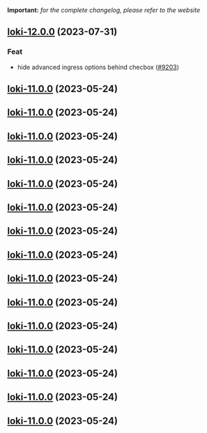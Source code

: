 **Important:**
*for the complete changelog, please refer to the website*









## [loki-12.0.0](https://github.com/truecharts/charts/compare/loki-11.0.0...loki-12.0.0) (2023-07-31)

### Feat

- hide advanced ingress options behind checbox ([#9203](https://github.com/truecharts/charts/issues/9203))
  
  


## [loki-11.0.0](https://github.com/truecharts/charts/compare/loki-10.0.5...loki-11.0.0) (2023-05-24)




## [loki-11.0.0](https://github.com/truecharts/charts/compare/loki-10.0.5...loki-11.0.0) (2023-05-24)




## [loki-11.0.0](https://github.com/truecharts/charts/compare/loki-10.0.5...loki-11.0.0) (2023-05-24)




## [loki-11.0.0](https://github.com/truecharts/charts/compare/loki-10.0.5...loki-11.0.0) (2023-05-24)




## [loki-11.0.0](https://github.com/truecharts/charts/compare/loki-10.0.5...loki-11.0.0) (2023-05-24)




## [loki-11.0.0](https://github.com/truecharts/charts/compare/loki-10.0.5...loki-11.0.0) (2023-05-24)




## [loki-11.0.0](https://github.com/truecharts/charts/compare/loki-10.0.5...loki-11.0.0) (2023-05-24)




## [loki-11.0.0](https://github.com/truecharts/charts/compare/loki-10.0.5...loki-11.0.0) (2023-05-24)




## [loki-11.0.0](https://github.com/truecharts/charts/compare/loki-10.0.5...loki-11.0.0) (2023-05-24)




## [loki-11.0.0](https://github.com/truecharts/charts/compare/loki-10.0.5...loki-11.0.0) (2023-05-24)




## [loki-11.0.0](https://github.com/truecharts/charts/compare/loki-10.0.5...loki-11.0.0) (2023-05-24)




## [loki-11.0.0](https://github.com/truecharts/charts/compare/loki-10.0.5...loki-11.0.0) (2023-05-24)




## [loki-11.0.0](https://github.com/truecharts/charts/compare/loki-10.0.5...loki-11.0.0) (2023-05-24)




## [loki-11.0.0](https://github.com/truecharts/charts/compare/loki-10.0.5...loki-11.0.0) (2023-05-24)




## [loki-11.0.0](https://github.com/truecharts/charts/compare/loki-10.0.5...loki-11.0.0) (2023-05-24)

